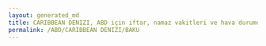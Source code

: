 ```yaml
---
layout: generated_md
title: CARIBBEAN DENIZI, ABD için iftar, namaz vakitleri ve hava durumu - ilçe/eyalet seç
permalink: /ABD/CARIBBEAN DENIZI/BAKU
---
```


<script type="text/javascript">
  var country = ABD;
  var city = CARIBBEAN DENIZI;
  var state = BAKU;
  var lat = 72;
  var lon = 21;
</script>
